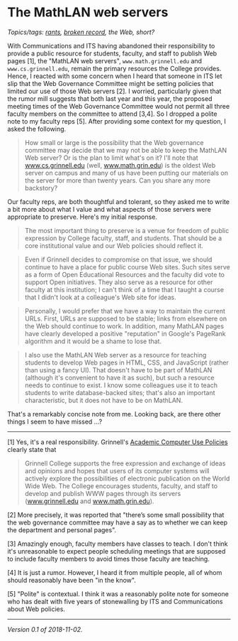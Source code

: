 The MathLAN web servers
=======================

*Topics/tags: [rants](index-rants), [broken record](broken-record), the Web, short?*

With Communications and ITS having abandoned their responsibility to provide
a public resource for students, faculty, and staff to publish Web pages [1],
the "MathLAN web servers", `www.math.grinnell.edu` and `www.cs.grinnell.edu`,
remain the primary resources the College provides.  Hence, I reacted with
some concern when I heard that someone in ITS let slip that the Web
Governance Committee might be setting policies that limited our use of 
those Web servers [2].  I worried, particularly given that the rumor
mill suggests that both last year and this year, the proposed meeting
times of the Web Governance Committee would not permit all three faculty
members on the committee to attend [3,4].  So I dropped a polite note
to my faculty reps [5].  After providing some context for my question,
I asked the following.

> How small or large is the possibility that the Web governance committee
may decide that we may not be able to keep the MathLAN Web server?
Or is the plan to limit what's on it?  I'll note that www.cs.grinnell.edu
(well, www.math.grin.edu) is the oldest Web server on campus and many
of us have been putting our materials on the server for more than twenty
years. Can you share any more backstory?

Our faculty reps, are both thoughtful and tolerant, so they asked me to
write a bit more about what I value and what aspects of those servers
were appropriate to preserve.  Here's my initial response.

> The most important thing to preserve is a venue for freedom of public expression by College faculty, staff, and students. That should be a core institutional value and our Web policies should reflect it.

> Even if Grinnell decides to compromise on that issue, we should continue to have a place for public course Web sites.  Such sites serve as a form of Open Educational Resources and the faculty did vote to support Open initiatives.  They also serve as a resource for other faculty at this institution; I can't think of a time that I taught a course that I didn't look at a colleague's Web site for ideas.

> Personally, I would prefer that we have a way to maintain the current URLs.  First, URLs are supposed to be stable; links from elsewhere on the Web should continue to work.  In addition, many MathLAN pages have clearly developed a positive "reputation" in Google's PageRank algorithm and it would be a shame to lose that.

> I also use the MathLAN Web server as a resource for teaching students to develop Web pages in HTML, CSS, and JavaScript (rather than using a fancy UI).  That doesn't have to be part of MathLAN (although it's convenient to have it as such), but such a resource needs to continue to exist.  I know some colleagues use it to teach students to write database-backed sites; that's also an important characteristic, but it does not have to be on MathLAN.

That's a remarkably concise note from me.  Looking back, are there other
things I seem to have missed ...?

---

[1] Yes, it's a real responsibility.  Grinnell's [Academic Computer Use
Policies](https://www.grinnell.edu/about/offices-services/its/policies/academic-computer-usage) clearly state that

> Grinnell College supports the free expression and exchange of ideas and opinions and hopes that users of its computer systems will actively explore the possibilities of electronic publication on the World Wide Web. The College encourages students, faculty, and staff to develop and publish WWW pages through its servers (www.grinnell.edu and www.math.grin.edu). 

[2] More precisely, it was reported that "there’s some small possibility
that the web governance committee may have a say as to whether we can
keep the department and personal pages".

[3] Amazingly enough, faculty members have classes to teach.  I don't think
it's unreasonable to expect people scheduling meetings that are supposed
to include faculty members to avoid times those faculty are teaching.

[4] It is just a rumor.  However, I heard it from multiple people, all
of whom should reasonably have been "in the know".

[5] "Polite" is contextual.  I think it was a reasonably polite note
for someone who has dealt with five years of stonewalling by ITS and
Communications about Web policies.


---

*Version 0.1 of 2018-11-02.*
